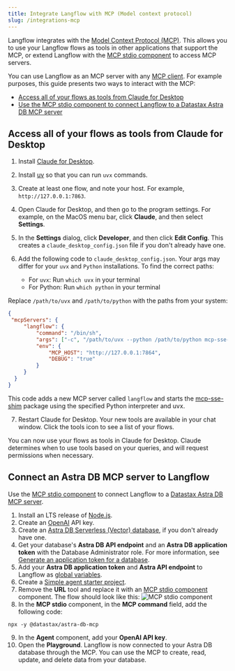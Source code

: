```yaml
---
title: Integrate Langflow with MCP (Model context protocol)
slug: /integrations-mcp
---
```


Langflow integrates with the [Model Context Protocol (MCP)](https://modelcontextprotocol.io/introduction). This allows you to use your Langflow flows as tools in other applications that support the MCP, or extend Langflow with the [MCP stdio component](/components-tools#mcp-tools-stdio) to access MCP servers.

You can use Langflow as an MCP server with any [MCP client](https://modelcontextprotocol.io/clients).
For example purposes, this guide presents two ways to interact with the MCP:

* [Access all of your flows as tools from Claude for Desktop](#access-all-of-your-flows-as-tools-from-claude-for-desktop)
* [Use the MCP stdio component to connect Langflow to a Datastax Astra DB MCP server](#connect-an-astra-db-mcp-server-to-langflow)

## Access all of your flows as tools from Claude for Desktop

1. Install [Claude for Desktop](https://claude.ai/download).
2. Install [uv](https://docs.astral.sh/uv/getting-started/installation/) so that you can run `uvx` commands.
3. Create at least one flow, and note your host. For example, `http://127.0.0.1:7863`.
4. Open Claude for Desktop, and then go to the program settings.
For example, on the MacOS menu bar, click **Claude**, and then select **Settings**.
5. In the **Settings** dialog, click **Developer**, and then click **Edit Config**.
This creates a `claude_desktop_config.json` file if you don't already have one.
6. Add the following code to `claude_desktop_config.json`.
Your args may differ for your `uvx` and `Python` installations. To find the correct paths:

   * For `uvx`: Run `which uvx` in your terminal
   * For Python: Run `which python` in your terminal

Replace `/path/to/uvx` and `/path/to/python` with the paths from your system:

```json
{
 "mcpServers": {
     "langflow": {
         "command": "/bin/sh",
         "args": ["-c", "/path/to/uvx --python /path/to/python mcp-sse-shim@latest"],
         "env": {
             "MCP_HOST": "http://127.0.0.1:7864",
             "DEBUG": "true"
         }
     }
  }
}
```

This code adds a new MCP server called `langflow` and starts the [mcp-sse-shim](https://github.com/phact/mcp-sse-shim) package using the specified Python interpreter and uvx.

7. Restart Claude for Desktop.
Your new tools are available in your chat window. Click the tools icon to see a list of your flows.

You can now use your flows as tools in Claude for Desktop.
Claude determines when to use tools based on your queries, and will request permissions when necessary.

## Connect an Astra DB MCP server to Langflow

Use the [MCP stdio component](/components-tools#mcp-tools-stdio) to connect Langflow to a [Datastax Astra DB MCP server](https://github.com/datastax/astra-db-mcp).

1. Install an LTS release of [Node.js](https://docs.npmjs.com/downloading-and-installing-node-js-and-npm).
2. Create an [OpenAI](https://platform.openai.com/) API key.
3. Create an [Astra DB Serverless (Vector) database](https://docs.datastax.com/en/astra-db-serverless/databases/create-database.html#create-vector-database), if you don't already have one.
4. Get your database's **Astra DB API endpoint** and an **Astra DB application token** with the Database Administrator role. For more information, see [Generate an application token for a database](https://docs.datastax.com/en/astra-db-serverless/administration/manage-application-tokens.html#database-token).
5. Add your **Astra DB application token** and **Astra API endpoint** to Langflow as [global variables](/configuration-global-variables).
6. Create a [Simple agent starter project](/starter-projects-simple-agent).
7. Remove the **URL** tool and replace it with an [MCP stdio component](/components-tools#mcp-tools-stdio) component.
The flow should look like this:
![MCP stdio component](/img/mcp-stdio-component.png)
8. In the **MCP stdio** component, in the **MCP command** field, add the following code:

```plain
npx -y @datastax/astra-db-mcp
```

9. In the **Agent** component, add your **OpenAI API key**.
10. Open the **Playground**.
Langflow is now connected to your Astra DB database through the MCP.
You can use the MCP to create, read, update, and delete data from your database.
